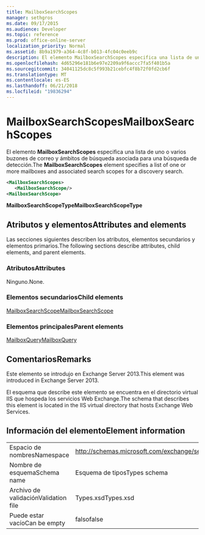 ```yaml
---
title: MailboxSearchScopes
manager: sethgros
ms.date: 09/17/2015
ms.audience: Developer
ms.topic: reference
ms.prod: office-online-server
localization_priority: Normal
ms.assetid: 8b9a1979-a364-4c8f-b013-4fc04c0eeb9c
description: El elemento MailboxSearchScopes especifica una lista de uno o varios buzones de correo y ámbitos de búsqueda asociada para una búsqueda de detección.
ms.openlocfilehash: 4d65296e181b6e97e2209a9f6accc7fa5f401b5a
ms.sourcegitcommit: 34041125dc8c5f993b21cebfc4f8b72f0fd2cb6f
ms.translationtype: MT
ms.contentlocale: es-ES
ms.lasthandoff: 06/21/2018
ms.locfileid: "19836294"
---
```

# <a name="mailboxsearchscopes"></a><span data-ttu-id="d79a7-103">MailboxSearchScopes</span><span class="sxs-lookup"><span data-stu-id="d79a7-103">MailboxSearchScopes</span></span>

<span data-ttu-id="d79a7-104">El elemento **MailboxSearchScopes** especifica una lista de uno o varios buzones de correo y ámbitos de búsqueda asociada para una búsqueda de detección.</span><span class="sxs-lookup"><span data-stu-id="d79a7-104">The **MailboxSearchScopes** element specifies a list of one or more mailboxes and associated search scopes for a discovery search.</span></span> 
  
```XML
<MailboxSearchScopes>
   <MailboxSearchScope/>
<MailboxSearchScope>
```

<span data-ttu-id="d79a7-105">**MailboxSearchScopeType**</span><span class="sxs-lookup"><span data-stu-id="d79a7-105">**MailboxSearchScopeType**</span></span>

## <a name="attributes-and-elements"></a><span data-ttu-id="d79a7-106">Atributos y elementos</span><span class="sxs-lookup"><span data-stu-id="d79a7-106">Attributes and elements</span></span>

<span data-ttu-id="d79a7-107">Las secciones siguientes describen los atributos, elementos secundarios y elementos primarios.</span><span class="sxs-lookup"><span data-stu-id="d79a7-107">The following sections describe attributes, child elements, and parent elements.</span></span>
  
### <a name="attributes"></a><span data-ttu-id="d79a7-108">Atributos</span><span class="sxs-lookup"><span data-stu-id="d79a7-108">Attributes</span></span>

<span data-ttu-id="d79a7-109">Ninguno.</span><span class="sxs-lookup"><span data-stu-id="d79a7-109">None.</span></span>
  
### <a name="child-elements"></a><span data-ttu-id="d79a7-110">Elementos secundarios</span><span class="sxs-lookup"><span data-stu-id="d79a7-110">Child elements</span></span>

[<span data-ttu-id="d79a7-111">MailboxSearchScope</span><span class="sxs-lookup"><span data-stu-id="d79a7-111">MailboxSearchScope</span></span>](mailboxsearchscope.md)
  
### <a name="parent-elements"></a><span data-ttu-id="d79a7-112">Elementos principales</span><span class="sxs-lookup"><span data-stu-id="d79a7-112">Parent elements</span></span>

[<span data-ttu-id="d79a7-113">MailboxQuery</span><span class="sxs-lookup"><span data-stu-id="d79a7-113">MailboxQuery</span></span>](mailboxquery.md)
  
## <a name="remarks"></a><span data-ttu-id="d79a7-114">Comentarios</span><span class="sxs-lookup"><span data-stu-id="d79a7-114">Remarks</span></span>

<span data-ttu-id="d79a7-115">Este elemento se introdujo en Exchange Server 2013.</span><span class="sxs-lookup"><span data-stu-id="d79a7-115">This element was introduced in Exchange Server 2013.</span></span>
  
<span data-ttu-id="d79a7-116">El esquema que describe este elemento se encuentra en el directorio virtual IIS que hospeda los servicios Web Exchange.</span><span class="sxs-lookup"><span data-stu-id="d79a7-116">The schema that describes this element is located in the IIS virtual directory that hosts Exchange Web Services.</span></span>
  
## <a name="element-information"></a><span data-ttu-id="d79a7-117">Información del elemento</span><span class="sxs-lookup"><span data-stu-id="d79a7-117">Element information</span></span>

|||
|:-----|:-----|
|<span data-ttu-id="d79a7-118">Espacio de nombres</span><span class="sxs-lookup"><span data-stu-id="d79a7-118">Namespace</span></span>  <br/> |http://schemas.microsoft.com/exchange/services/2006/types  <br/> |
|<span data-ttu-id="d79a7-119">Nombre de esquema</span><span class="sxs-lookup"><span data-stu-id="d79a7-119">Schema name</span></span>  <br/> |<span data-ttu-id="d79a7-120">Esquema de tipos</span><span class="sxs-lookup"><span data-stu-id="d79a7-120">Types schema</span></span>  <br/> |
|<span data-ttu-id="d79a7-121">Archivo de validación</span><span class="sxs-lookup"><span data-stu-id="d79a7-121">Validation file</span></span>  <br/> |<span data-ttu-id="d79a7-122">Types.xsd</span><span class="sxs-lookup"><span data-stu-id="d79a7-122">Types.xsd</span></span>  <br/> |
|<span data-ttu-id="d79a7-123">Puede estar vacío</span><span class="sxs-lookup"><span data-stu-id="d79a7-123">Can be empty</span></span>  <br/> |<span data-ttu-id="d79a7-124">falso</span><span class="sxs-lookup"><span data-stu-id="d79a7-124">false</span></span>  <br/> |
   

